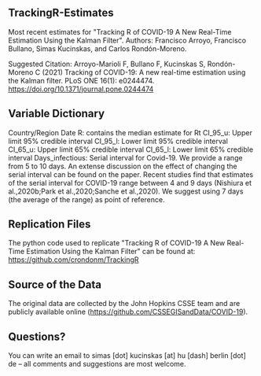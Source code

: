 ## TrackingR-Estimates
Most recent estimates for "Tracking R of COVID-19 A New Real-Time Estimation Using the Kalman Filter".
Authors: Francisco Arroyo, Francisco Bullano, Simas Kucinskas, and Carlos Rondón-Moreno.

Suggested Citation: Arroyo-Marioli F, Bullano F, Kucinskas S, Rondón-Moreno C (2021) Tracking of COVID-19: A new real-time estimation using the Kalman filter. PLoS ONE 16(1): e0244474. https://doi.org/10.1371/journal.pone.0244474

## Variable Dictionary
Country/Region
Date
R: contains the median estimate for Rt
CI_95_u: Upper limit 95% credible interval
CI_95_l: Lower limit 95% credible interval
CI_65_u: Upper limit 65% credible interval
CI_65_l: Lower limit 65% credible interval
Days_infectious: Serial interval for Covid-19. We provide a range from 5 to 10 days. An extense discussion on the effect of changing the serial interval can be found on the paper. Recent studies find that estimates of the serial interval for COVID-19 range between 4 and 9 days (Nishiura et al.,2020b;Park et al.,2020;Sanche et al.,2020). We suggest using 7 days (the average of the range) as point of reference. 

## Replication Files

The python code used to replicate "Tracking R of COVID-19 A New Real-Time Estimation Using the Kalman Filter" can be found at: 
https://github.com/crondonm/TrackingR

## Source of the Data

The original data are collected by the John Hopkins CSSE team and are publicly available online (https://github.com/CSSEGISandData/COVID-19).

## Questions?

You can write an email to simas [dot] kucinskas [at] hu [dash] berlin [dot] de – all comments and suggestions are most welcome.

